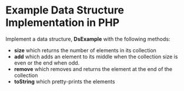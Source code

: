 Example Data Structure Implementation in PHP 
=====================

Implement a data structure, **DsExample** with the following methods: 

- **size** which returns the number of elements in its collection
- **add** which adds an element to its middle when the collection size is even or the end when odd.
- **remove** which removes and returns the element at the end of the collection
- **toString** which pretty-prints the elements

